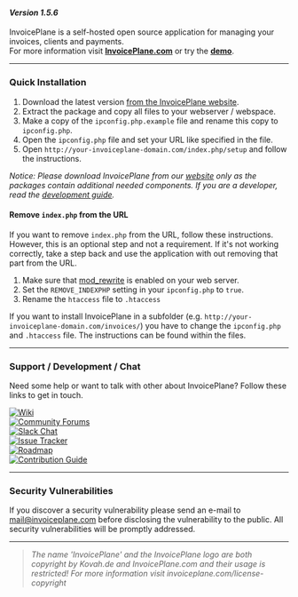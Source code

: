 #### _Version 1.5.6_

InvoicePlane is a self-hosted open source application for managing your invoices, clients and payments.    
For more information visit __[InvoicePlane.com](https://invoiceplane.com)__ or try the __[demo](https://demo.invoiceplane.com)__.

---

### Quick Installation

1. Download the latest version [from the InvoicePlane website](https://invoiceplane.com/downloads).
2. Extract the package and copy all files to your webserver / webspace.
3. Make a copy of the `ipconfig.php.example` file and rename this copy to `ipconfig.php`.
4. Open the `ipconfig.php` file and set your URL like specified in the file.
5. Open `http://your-invoiceplane-domain.com/index.php/setup` and follow the instructions.


_Notice: Please download InvoicePlane from our [website](https://invoiceplane.com/downloads) only as the packages contain additional needed components. If you are a developer, read the [development guide](DEVELOPMENT.md)._

#### Remove `index.php` from the URL

If you want to remove `index.php` from the URL, follow these instructions. However, this is an optional step and not a requirement. If it's not working correctly, take a step back and use the application with out removing that part from the URL.

1. Make sure that [mod_rewrite](https://go.invoiceplane.com/apachemodrewrite) is enabled on your web server.
2. Set the `REMOVE_INDEXPHP` setting in your `ipconfig.php` to `true`.
3. Rename the `htaccess` file to `.htaccess`

If you want to install InvoicePlane in a subfolder (e.g. `http://your-invoiceplane-domain.com/invoices/`) you have to change the `ipconfig.php` and `.htaccess` file. The instructions can be found within the files.

---

### Support / Development / Chat

Need some help or want to talk with other about InvoicePlane? Follow these links to get in touch.

[![Wiki](https://img.shields.io/badge/Help%3A-Official%20Wiki-429ae1.svg)](https://wiki.invoiceplane.com/)  
[![Community Forums](https://img.shields.io/badge/Help%3A-Community%20Forums-429ae1.svg)](https://community.invoiceplane.com/)  
[![Slack Chat](https://img.shields.io/badge/Development%3A-Slack%20Chat-429ae1.svg)](https://invoiceplane-slack.herokuapp.com/)  
[![Issue Tracker](https://img.shields.io/badge/Development%3A-Issue%20Tracker-429ae1.svg)](https://development.invoiceplane.com/)  
[![Roadmap](https://img.shields.io/badge/Development%3A-Roadmap-429ae1.svg)](https://go.invoiceplane.com/roadmapv1)  
[![Contribution Guide](https://img.shields.io/badge/Development%3A-Contribution%20Guide-429ae1.svg)](CONTRIBUTING.md)  

---

### Security Vulnerabilities

If you discover a security vulnerability please send an e-mail to mail@invoiceplane.com before disclosing the vulnerability to the public.
All security vulnerabilities will be promptly addressed.

---

> _The name 'InvoicePlane' and the InvoicePlane logo are both copyright by Kovah.de and InvoicePlane.com
and their usage is restricted! For more information visit invoiceplane.com/license-copyright_
